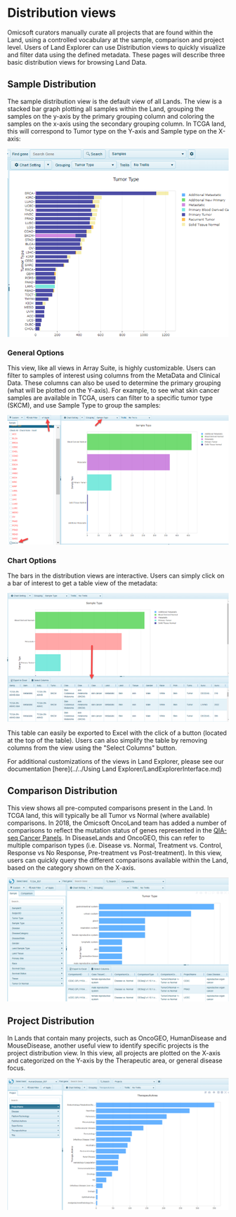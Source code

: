 # Distribution views

Omicsoft curators manually curate all projects that are found within the Land, using a controlled vocabulary at the sample, comparison and project level. Users of Land Explorer can use Distribution views to quickly visualize and filter data using the defined metadata. These pages will describe three basic distribution views for browsing Land Data.

## Sample Distribution

The sample distribution view is the default view of all Lands. The view is a stacked bar graph plotting all samples within the Land, grouping the samples on the y-axis by the primary grouping column and coloring the samples on the x-axis using the secondary grouping column. In TCGA land, this will correspond to Tumor type on the Y-axis and Sample type on the X-axis:

![LandPortal_sampleviewTCGA_png](../../images/SampleViewTCGAB37.png)

### General Options

This view, like all views in Array Suite, is highly customizable. Users can filter to samples of interest using columns from the MetaData and Clinical Data. These columns can also be used to determine the primary grouping (what will be plotted on the Y-axis). For example, to see what skin cancer samples are available in TCGA, users can filter to a specific tumor type (SKCM), and use Sample Type to group the samples:

![LandPortal_general_option_png](../../images/general_option.png)


### Chart Options

The bars in the distribution views are interactive. Users can simply click on a bar of interest to get a table view of the metadata:

![LandPortal_table_view_details_png](../../images/table_view_details.png)

This table can easily be exported to Excel with the click of a button (located at the top of the table). Users can also simplify the table by removing columns from the view using the "Select Columns" button.

For additional customizations of the views in Land Explorer, please see our documentation [here](../../Using Land Explorer/LandExplorerInterface.md)


## Comparison Distribution

This view shows all pre-computed comparisons present in the Land. In TCGA land, this will typically be all Tumor vs Normal (where available) comparisons. In 2018, the Omicsoft OncoLand team has added a number of comparisons to reflect the mutation status of genes represented in the [QIA-seq Cancer Panels](https://www.qiagen.com/us/shop/sample-technologies/dna/genomic-dna/qiaseq-targeted-dna-panels/#orderinginformation). In DiseaseLands and OncoGEO, this can refer to multiple comparison types (i.e. Disease vs. Normal, Treatment vs. Control, Response vs No Response, Pre-treatment vs Post-treatment). In this view, users can quickly query the different comparisons available within the Land, based on the category shown on the X-axis.

![LandPortal_login_png](../../images/ComparisonViews.png)

## Project Distribution

In Lands that contain many projects, such as OncoGEO, HumanDisease and MouseDisease, another useful view to identify specific projects is the project distribution view. In this view, all projects are plotted on the X-axis and categorized on the Y-axis by the Therapeutic area, or general disease focus.

![LandPortal_login_png](../../images/proj_distribution.png)
